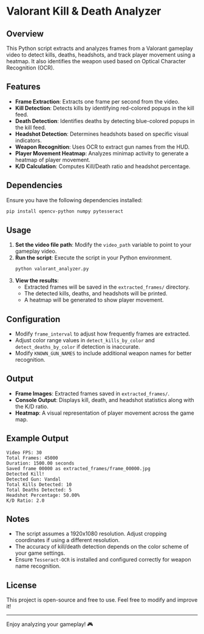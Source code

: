 # Valorant Kill & Death Analyzer

## Overview

This Python script extracts and analyzes frames from a Valorant gameplay video to detect kills, deaths, headshots, and track player movement using a heatmap. It also identifies the weapon used based on Optical Character Recognition (OCR).

## Features

- **Frame Extraction**: Extracts one frame per second from the video.
- **Kill Detection**: Detects kills by identifying red-colored popups in the kill feed.
- **Death Detection**: Identifies deaths by detecting blue-colored popups in the kill feed.
- **Headshot Detection**: Determines headshots based on specific visual indicators.
- **Weapon Recognition**: Uses OCR to extract gun names from the HUD.
- **Player Movement Heatmap**: Analyzes minimap activity to generate a heatmap of player movement.
- **K/D Calculation**: Computes Kill/Death ratio and headshot percentage.

## Dependencies

Ensure you have the following dependencies installed:

```bash
pip install opencv-python numpy pytesseract
```

## Usage

1. **Set the video file path**: Modify the `video_path` variable to point to your gameplay video.
2. **Run the script**: Execute the script in your Python environment.
   ```bash
   python valorant_analyzer.py
   ```
3. **View the results**:
   - Extracted frames will be saved in the `extracted_frames/` directory.
   - The detected kills, deaths, and headshots will be printed.
   - A heatmap will be generated to show player movement.

## Configuration

- Modify `frame_interval` to adjust how frequently frames are extracted.
- Adjust color range values in `detect_kills_by_color` and `detect_deaths_by_color` if detection is inaccurate.
- Modify `KNOWN_GUN_NAMES` to include additional weapon names for better recognition.

## Output

- **Frame Images**: Extracted frames saved in `extracted_frames/`.
- **Console Output**: Displays kill, death, and headshot statistics along with the K/D ratio.
- **Heatmap**: A visual representation of player movement across the game map.

## Example Output

```
Video FPS: 30
Total Frames: 45000
Duration: 1500.00 seconds
Saved frame 00000 as extracted_frames/frame_00000.jpg
Detected Kill!
Detected Gun: Vandal
Total Kills Detected: 10
Total Deaths Detected: 5
Headshot Percentage: 50.00%
K/D Ratio: 2.0
```

## Notes

- The script assumes a 1920x1080 resolution. Adjust cropping coordinates if using a different resolution.
- The accuracy of kill/death detection depends on the color scheme of your game settings.
- Ensure `Tesseract-OCR` is installed and configured correctly for weapon name recognition.

## License

This project is open-source and free to use. Feel free to modify and improve it!

---

Enjoy analyzing your gameplay! 🎮


